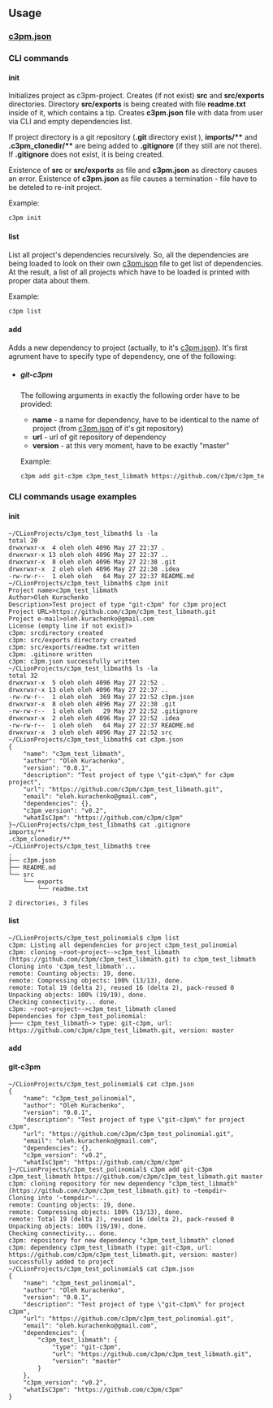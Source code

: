 ## Usage

### [c3pm.json][c3pm_json]

### CLI commands

#### init

Initializes project as c3pm-project.
Creates (if not exist) **src** and **src/exports** directories.
Directory **src/exports** is being created with file **readme.txt**
inside of it, which contains a tip. Creates **c3pm.json** file with
data from user via CLI and empty dependencies list.

If project directory is a git repository (**.git** directory exist
), **imports/&ast;&ast;** and **.c3pm_clonedir/&ast;&ast;** are being
added to **.gitignore** (if they still are not there). If **.gitignore**
does not exist, it is being created.

Existence of **src** or **src/exports** as file and **c3pm.json** as
directory causes an error. Existence of **c3pm.json** as file causes a
termination - file have to be deteled to re-init project.

Example: 
```bash
c3pm init
```

#### list

List all project's dependencies recursively. So, all the dependencies are
being loaded to look on their own [c3pm.json][c3pm_json] file to get list
of dependencies. At the result, a list of all projects which have to be
loaded is printed with proper data about them.

Example:
```bash
c3pm list
```

#### add

Adds a new dependency to project (actually, to it's [c3pm.json][c3pm_json]).
It's first agrument have to specify type of dependency, one of the following:

* ##### git-c3pm
  The following arguments in exactly the following order have to be
  provided: 
  * **name** - a name for dependency, have to be identical to the name of
    project (from [c3pm.json][c3pm_json] of it's git repository)
  * **url** - url of git repository of dependency
  * **version** - at this very moment, have to be exactly "master"
  
  Example:
  ```bash
  c3pm add git-c3pm c3pm_test_libmath https://github.com/c3pm/c3pm_test_libmath.git master
  ```

### CLI commands usage examples

#### init

```
~/CLionProjects/c3pm_test_libmath$ ls -la
total 20
drwxrwxr-x  4 oleh oleh 4096 May 27 22:37 .
drwxrwxr-x 13 oleh oleh 4096 May 27 22:37 ..
drwxrwxr-x  8 oleh oleh 4096 May 27 22:38 .git
drwxrwxr-x  2 oleh oleh 4096 May 27 22:38 .idea
-rw-rw-r--  1 oleh oleh   64 May 27 22:37 README.md
~/CLionProjects/c3pm_test_libmath$ c3pm init
Project name>c3pm_test_libmath
Author>Oleh Kurachenko
Description>Test project of type "git-c3pm" for c3pm project
Project URL>https://github.com/c3pm/c3pm_test_libmath.git
Project e-mail>oleh.kurachenko@gmail.com
License (empty line if not exist)>
c3pm: srcdirectory created
c3pm: src/exports directory created
c3pm: src/exports/readme.txt written
c3pm: .gitinore written
c3pm: c3pm.json successfully written
~/CLionProjects/c3pm_test_libmath$ ls -la
total 32
drwxrwxr-x  5 oleh oleh 4096 May 27 22:52 .
drwxrwxr-x 13 oleh oleh 4096 May 27 22:37 ..
-rw-rw-r--  1 oleh oleh  369 May 27 22:52 c3pm.json
drwxrwxr-x  8 oleh oleh 4096 May 27 22:38 .git
-rw-rw-r--  1 oleh oleh   29 May 27 22:52 .gitignore
drwxrwxr-x  2 oleh oleh 4096 May 27 22:52 .idea
-rw-rw-r--  1 oleh oleh   64 May 27 22:37 README.md
drwxrwxr-x  3 oleh oleh 4096 May 27 22:52 src
~/CLionProjects/c3pm_test_libmath$ cat c3pm.json 
{
    "name": "c3pm_test_libmath",
    "author": "Oleh Kurachenko",
    "version": "0.0.1",
    "description": "Test project of type \"git-c3pm\" for c3pm project",
    "url": "https://github.com/c3pm/c3pm_test_libmath.git",
    "email": "oleh.kurachenko@gmail.com",
    "dependencies": {},
    "c3pm_version": "v0.2",
    "whatIsC3pm": "https://github.com/c3pm/c3pm"
}~/CLionProjects/c3pm_test_libmath$ cat .gitignore 
imports/**
.c3pm_clonedir/**
~/CLionProjects/c3pm_test_libmath$ tree
.
├── c3pm.json
├── README.md
└── src
    └── exports
        └── readme.txt

2 directories, 3 files
```

#### list

```
~/CLionProjects/c3pm_test_polinomial$ c3pm list
c3pm: Listing all dependencies for project c3pm_test_polinomial
c3pm: cloning ~root~project~->c3pm_test_libmath (https://github.com/c3pm/c3pm_test_libmath.git) to c3pm_test_libmath
Cloning into 'c3pm_test_libmath'...
remote: Counting objects: 19, done.
remote: Compressing objects: 100% (13/13), done.
remote: Total 19 (delta 2), reused 16 (delta 2), pack-reused 0
Unpacking objects: 100% (19/19), done.
Checking connectivity... done.
c3pm: ~root~project~->c3pm_test_libmath cloned
Dependencies for c3pm_test_polinomial:
├─── c3pm_test_libmath-> type: git-c3pm, url: https://github.com/c3pm/c3pm_test_libmath.git, version: master
```

#### add

#### git-c3pm

```
~/CLionProjects/c3pm_test_polinomial$ cat c3pm.json 
{
    "name": "c3pm_test_polinomial",
    "author": "Oleh Kurachenko",
    "version": "0.0.1",
    "description": "Test project of type \"git-c3pm\" for project c3pm",
    "url": "https://github.com/c3pm/c3pm_test_polinomial.git",
    "email": "oleh.kurachenko@gmail.com",
    "dependencies": {},
    "c3pm_version": "v0.2",
    "whatIsC3pm": "https://github.com/c3pm/c3pm"
}~/CLionProjects/c3pm_test_polinomial$ c3pm add git-c3pm c3pm_test_libmath https://github.com/c3pm/c3pm_test_libmath.git master
c3pm: cloning repository for new dependency "c3pm_test_libmath" (https://github.com/c3pm/c3pm_test_libmath.git) to ~tempdir~
Cloning into '~tempdir~'...
remote: Counting objects: 19, done.
remote: Compressing objects: 100% (13/13), done.
remote: Total 19 (delta 2), reused 16 (delta 2), pack-reused 0
Unpacking objects: 100% (19/19), done.
Checking connectivity... done.
c3pm: repository for new dependency "c3pm_test_libmath" cloned
c3pm: dependency c3pm_test_libmath (type: git-c3pm, url: https://github.com/c3pm/c3pm_test_libmath.git, version: master) successfully added to project
~/CLionProjects/c3pm_test_polinomial$ cat c3pm.json 
{
    "name": "c3pm_test_polinomial",
    "author": "Oleh Kurachenko",
    "version": "0.0.1",
    "description": "Test project of type \"git-c3pm\" for project c3pm",
    "url": "https://github.com/c3pm/c3pm_test_polinomial.git",
    "email": "oleh.kurachenko@gmail.com",
    "dependencies": {
        "c3pm_test_libmath": {
            "type": "git-c3pm",
            "url": "https://github.com/c3pm/c3pm_test_libmath.git",
            "version": "master"
        }
    },
    "c3pm_version": "v0.2",
    "whatIsC3pm": "https://github.com/c3pm/c3pm"
}
```

[c3pm_json]: c3pm%20json.md